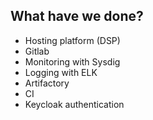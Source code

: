 ## What have we done?
- Hosting platform (DSP)
- Gitlab
- Monitoring with Sysdig
- Logging with ELK
- Artifactory
- CI
- Keycloak authentication